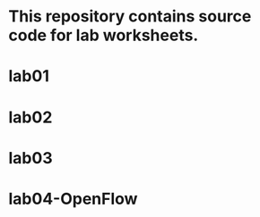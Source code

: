 # This repository contains source code for lab worksheets.

# lab01

# lab02

# lab03

# lab04-OpenFlow
